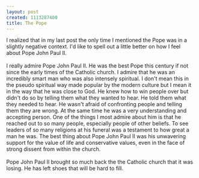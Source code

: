 ```yaml
--- 
layout: post
created: 1113287400
title: The Pope
---
```

I realized that in my last post the only time I mentioned the Pope was in a slightly negative context.  I'd like to spell out a little better on how I feel about Pope John Paul II.  <br /><br />I really admire Pope John Paul II.  He was the best Pope this century if not since the early times of the Catholic church.  I admire that he was an incredibly smart man who was also intensely spiritual.  I don't mean this in the pseudo spiritual way made popular by the modern culture but I mean it in the way that he was close to God.  He knew how to win people over but didn't do so by telling them what they wanted to hear.  He told them what they needed to hear.  He wasn't afraid of confronting people and telling them they are wrong.  At the same time he was a very understanding and accepting person.  One of the things I most admire about him is that he reached out to so many people, especially people of other beliefs.  To see leaders of so many religions at his funeral was a testament to how great a man he was.  The best thing about Pope John Paul II was his unwavering support for the value of life and conservative values, even in the face of strong dissent from within the church.<br /><br />Pope John Paul II brought so much back the the Catholic church that it was losing.  He has left shoes that will be hard to fill.
